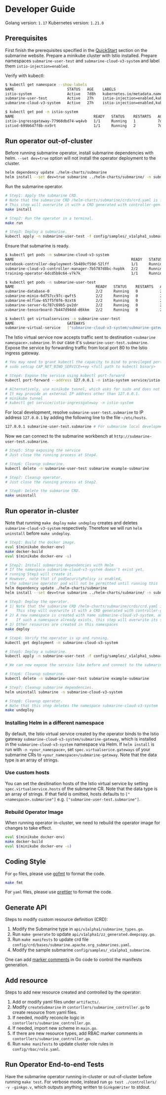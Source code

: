 <!--
  Licensed to the Apache Software Foundation (ASF) under one or more
  contributor license agreements.  See the NOTICE file distributed with
  this work for additional information regarding copyright ownership.
  The ASF licenses this file to You under the Apache License, Version 2.0
  (the "License"); you may not use this file except in compliance with
  the License.  You may obtain a copy of the License at

     http://www.apache.org/licenses/LICENSE-2.0

  Unless required by applicable law or agreed to in writing, software
  distributed under the License is distributed on an "AS IS" BASIS,
  WITHOUT WARRANTIES OR CONDITIONS OF ANY KIND, either express or implied.
  See the License for the specific language governing permissions and
  limitations under the License.
-->

# Developer Guide

Golang version: `1.17`
Kubernetes version: `1.21.0`

## Prerequisites

First finish the prerequisites specified in the [QuickStart](https://submarine.apache.org/docs/next/gettingStarted/quickstart) section on the submarine website. Prepare a minikube cluster with Istio installed. Prepare namespaces `submarine-user-test` and `submarine-cloud-v3-system` and label them `istio-injection=enabled`.

Verify with kubectl:

```bash
$ kubectl get namespace --show-labels
NAME                        STATUS   AGE    LABELS
istio-system                Active   7d8h   kubernetes.io/metadata.name=istio-system
submarine-user-test         Active   27h    istio-injection=enabled,kubernetes.io/metadata.name=submarine-user-test
submarine-cloud-v3-system   Active   27h    istio-injection=enabled,kubernetes.io/metadata.name=submarine-submarine-cloud-v3-system

$ kubectl get pod -n istio-system
NAME                                    READY   STATUS    RESTARTS   AGE
istio-ingressgateway-77968dbd74-wq4vb   1/1     Running   1          7d4h
istiod-699b647f8b-nx9rt                 1/1     Running   2          7d4h
```

## Run operator out-of-cluster

Before running submarine operator, install submarine dependencies with helm. `--set dev=true` option will not install the operator deployment to the cluster.

```bash
helm dependency update ./helm-charts/submarine
helm install --set dev=true submarine ../helm-charts/submarine/ -n submarine-cloud-v3-system
```

Run the submarine operator.

```bash
# Step1: Apply the submarine CRD.
# Note that the submarine CRD /helm-charts/submarine/crds/crd.yaml is for submarine-cloud-v2.
# This step will overwrite it with a CRD generated with controller-gen.
make install

# Step2: Run the operator in a terminal.
make run

# Step3: Deploy a submarine.
kubectl apply -n submarine-user-test -f config/samples/_v1alpha1_submarine.yaml
```

Ensure that submarine is ready.

```bash
$ kubectl get pods -n submarine-cloud-v3-system
NAME                                                     READY   STATUS    RESTARTS   AGE
notebook-controller-deployment-5b489cf59d-52lff          1/1     Running   2          22h
submarine-cloud-v3-controller-manager-7b5787d8bc-hvpbk   2/2     Running   5          22h
training-operator-6dcd5b9c64-v7k7k                       1/1     Running   1          22h

$ kubectl get pods -n submarine-user-test
NAME                                     READY   STATUS    RESTARTS   AGE
submarine-database-0                     2/2     Running   0          24m
submarine-minio-6d757cc97c-qwft5         2/2     Running   0          24m
submarine-mlflow-657f5f8f6-9zxt6         2/2     Running   0          24m
submarine-server-6c787c69b5-pv2dr        2/2     Running   0          24m
submarine-tensorboard-7b447d94dd-d6kkm   2/2     Running   0          24m

$ kubectl get virtualservices -n submarine-user-test
NAME                        GATEWAYS                                          HOSTS                               AGE
submarine-virtual-service   ["submarine-cloud-v3-system/submarine-gateway"]   ["submarine-user-test.submarine"]   24m
```

The Istio virtual service now accepts traffic sent to destination `<submarine namespace>.submarine`. In our case it's `submarine-user-test.submarine`. Expose the service by forwarding traffic from local port 80 to the Istio ingress gateway.

```bash
# You may need to grant kubectl the capacity to bind to previleged ports without root.
# sudo setcap CAP_NET_BIND_SERVICE=+ep <full path to kubectl binary>

# Step4: Expose the service using kubectl port-forward
kubectl port-forward --address 127.0.0.1 -n istio-system service/istio-ingressgateway 80:80

# Alternatively, use minikube tunnel, which asks for sudo and does not require setcap.
# It may provide an external IP address other than 127.0.0.1.
# minikube tunnel
# kubectl get service/istio-ingressgateway -n istio-system
```

For local development, resolve `submarine-user-test.submarine` to IP address `127.0.0.1` by adding the following line to the file `~/etc/hosts`.

```bash
127.0.0.1 submarine-user-test.submarine # For submarine local development
```

Now we can connect to the submarine workbench at `http://submarine-user-test.submarine`.


```bash
# Step5: Stop exposing the service
# Just close the running process at Step4.

# Step6: Cleanup submarine.
kubectl delete -n submarine-user-test submarine example-submarine

# Step7: Cleanup operator.
# Just close the running process at Step2.

# Step8: Delete the submarine CRD.
make uninstall
```

## Run operator in-cluster

Note that running `make deploy` `make undeploy` creates and deletes `submarine-cloud-v3-system` respectively. Therefore we will run `helm uninstall` before `make undeploy`.

```bash
# Step1: Build the docker image.
eval $(minikube docker-env)
make docker-build
eval $(minikube docker-env -u)

# Step2: Install submarine dependencies with Helm
# If the namespace submarine-cloud-v3-system doesn't exist yet,
# running Step3 will create it.
# However, note that if podSecurityPolicy is enabled,
# the submarine operator pod will not be permitted until running this
helm dependency update ./helm-charts/submarine
helm install --set dev=true submarine ../helm-charts/submarine/ -n submarine-cloud-v3-system

# Step3: Deploy the operator.
# 1) Note that the submarine CRD /helm-charts/submarine/crds/crd.yaml is for submarine-cloud-v2.
#    This step will overwrite it with a CRD generated with controller-gen.
# 2) A new namespace is created with name submarine-cloud-v3-system, and will be used for the deployment.
#    If such a namespace already exists, this step will overwrite its spec.
# 3) Other resources are created in this namespaces
make deploy

# Step4: Verify the operator is up and running.
kubectl get deployment -n submarine-cloud-v3-system

# Step5: Deploy a submarine.
kubectl apply -n submarine-user-test -f config/samples/_v1alpha1_submarine.yaml

# We can now expose the service like before and connect to the submarine workbench

# Step6: Cleanup submarine.
kubectl delete -n submarine-user-test submarine example-submarine

# Step7: Cleanup submarine dependencies.
helm uninstall submarine -n submarine-cloud-v3-system

# Step8: Cleanup operator.
# Note that this step deletes the namespace submarine-cloud-v3-system
make undeploy
```

### Installing Helm in a different namespace

By default, the Istio virtual service created by the operator binds to the Istio gateway `submarine-cloud-v3-system/submarine-gateway`, which is installed in the `submarine-cloud-v3-system` namespace via Helm. If `helm install` is run with `-n <your_namespace>`, set `spec.virtualserice.gateways` of your submarine CRs to `<your_namespace>/submarine-gateway`. Note that the data type is an array of strings.

### Use custom hosts

You can set the desitination hosts of the Istio virtual service by setting `spec.virtualservice.hosts` of the submarine CR. Note that the data type is an array of strings. If that field is omitted, hosts defaults to `["<namespace>.submarine"]` e.g. `["submarine-user-test.submarine"]`.

### Rebuild Operator Image

When running operator in-cluster, we need to rebuild the operator image for changes to take effect.

```bash
eval $(minikube docker-env)
make docker-build
eval $(minikube docker-env -u)
```

## Coding Style

For `go` files, please use [gofmt](https://golang.org/pkg/cmd/gofmt/) to format the code.

```bash
make fmt
```

For `yaml` files, please use [prettier](https://prettier.io/) to format the code.

## Generate API

Steps to modify custom resource definition (CRD):
1. Modify the Submarine type in `api/v1alpha1/submarine_types.go`.
2. Run `make generate` to update `api/v1alpha1/zz_generated.deepcopy.go`.
3. Run `make manifests` to update crd file `config/crd/bases/submarine.apache.org_submarines.yaml`.
4. Modify the sample submarine `config/samples/_v1alpha1_submarine`.

One can add [marker comments](https://book.kubebuilder.io/reference/markers.html) in Go code to control the manifests generation.

## Add resource

Steps to add new resource created and controlled by the operator:
1. Add or modify yaml files under `artifacts/`.
2. Modify `createSubmarine` in `contorllers/submarine_controller.go` to create resource from yaml files.
3. If needed, modify reconcile logic in `contorllers/submarine_controller.go`.
4. If needed, import new scheme in `main.go`.
5. If there are new resource types, add RBAC marker comments in `contorllers/submarine_controller.go`.
6. Run `make manifests` to update cluster role rules in `config/rbac/role.yaml`.

## Run Operator End-to-end Tests

Have the submarine operator running in-cluster or out-of-cluster before running `make test`. For verbose mode, instead run `go test ./controllers/ -v -ginkgo.v`, which outputs anything written to `GinkgoWriter` to stdout.
